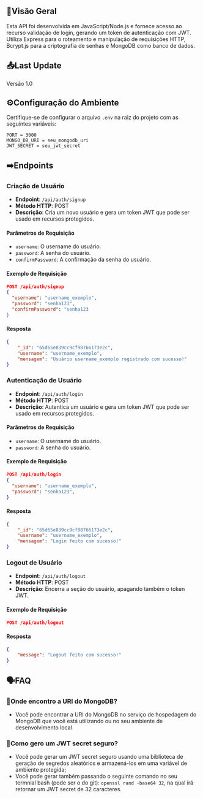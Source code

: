 ## 👀Visão Geral
Esta API foi desenvolvida em JavaScript/Node.js e fornece acesso ao recurso validação de login, gerando um token de autenticação com JWT. Utiliza Express para o roteamento e manipulação de requisições HTTP, Bcrypt.js para a criptografia de senhas e MongoDB como banco de dados.

## 📤Last Update
Versão 1.0

## ⚙️Configuração do Ambiente
Certifique-se de configurar o arquivo `.env` na raiz do projeto com as seguintes variáveis:
```
PORT = 3000
MONGO_DB_URI = seu_mongodb_uri
JWT_SECRET = seu_jwt_secret
```


## ➡️Endpoints
### Criação de Usuário
- **Endpoint**: `/api/auth/signup`
- **Método HTTP**: POST
- **Descrição**: Cria um novo usuário e gera um token JWT que pode ser usado em recursos protegidos.

#### Parâmetros de Requisição
- `username`: O username do usuário.
- `password`: A senha do usuário.
- `confirmPassword`: A confirmação da senha do usuário.

#### Exemplo de Requisição
```json
POST /api/auth/signup
{
  "username": "username_exemplo",
  "password": "senha123",
  "confirmPassword": "senha123
}
```
#### Resposta
```json
{
    "_id": "65d65e839cc9cf98766173e2c",
    "username": "username_exemplo",
    "mensagem": "Usuário username_exemplo registrado com sucesso!"
}
```

### Autenticação de Usuário
- **Endpoint**: `/api/auth/login`
- **Método HTTP**: POST
- **Descrição**: Autentica um usuário e gera um token JWT que pode ser usado em recursos protegidos.

#### Parâmetros de Requisição
- `username`: O username do usuário.
- `password`: A senha do usuário.

#### Exemplo de Requisição
```json
POST /api/auth/login
{
  "username": "username_exemplo",
  "password": "senha123",
}
```
#### Resposta
```json
{
    "_id": "65d65e839cc9cf98766173e2c",
    "username": "username_exemplo",
    "mensagem": "Login feito com sucesso!"
}
```

### Logout de Usuário
- **Endpoint**: `/api/auth/logout`
- **Método HTTP**: POST
- **Descrição**: Encerra a seção do usuário, apagando também o token JWT.

#### Exemplo de Requisição
```json
POST /api/auth/logout
```
#### Resposta
```json
{
    "message": "Logout feito com sucesso!"
}
```

## 🗣FAQ
### 🤔Onde encontro a URI do MongoDB?
- Você pode encontrar a URI do MongoDB no serviço de hospedagem do MongoDB que você está utilizando ou no seu ambiente de desenvolvimento local

### 🤔Como gero um JWT secret seguro?
- Você pode gerar um JWT secret seguro usando uma biblioteca de geração de segredos aleatórios e armazená-los em uma variável de ambiente protegida;
- Você pode gerar também passando o seguinte comando no seu termnial bash (pode ser o do git): ```openssl rand -base64 32```, na qual irá retornar um JWT secret de 32 caracteres.